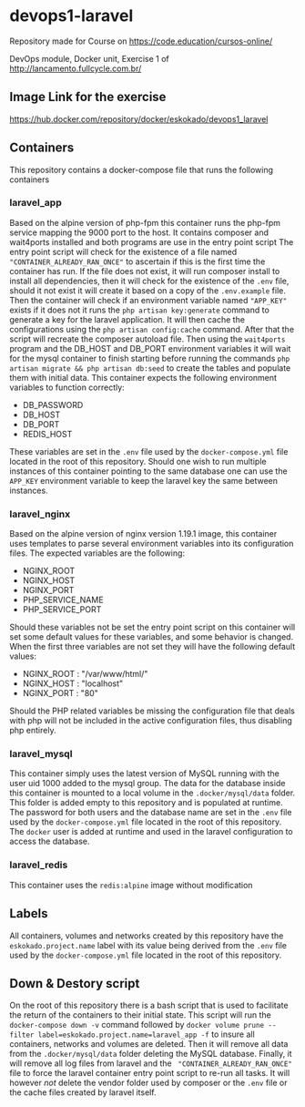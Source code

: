 # devops1-laravel
Repository made for Course on https://code.education/cursos-online/

DevOps module, Docker unit, Exercise 1 of http://lancamento.fullcycle.com.br/

## Image Link for the exercise
https://hub.docker.com/repository/docker/eskokado/devops1_laravel

## Containers
This repository contains a docker-compose file that runs the following containers

### laravel_app
Based on the alpine version of php-fpm this container runs the php-fpm service mapping the 9000 port to the host.
It contains composer and wait4ports installed and both programs are use in the entry point script
The entry point script will check for the existence of a file named `"CONTAINER_ALREADY_RAN_ONCE"` to ascertain if this is the first time the container has run.
If the file does not exist, it will run composer install to install all dependencies,
 then it will check for the existence of the `.env` file, should it not exist it will create it based on a copy of the `.env.example` file.
Then the container will check if an environment variable named `"APP_KEY"` exists if it does not it runs the `php artisan key:generate` command to generate a key for the laravel application.
It will then cache the configurations using the `php artisan config:cache` command.
After that the script will recreate the composer autoload file.
Then using the `wait4ports` program and the DB_HOST and DB_PORT environment variables it will wait for the mysql container to finish starting before running the commands `php artisan migrate && php artisan db:seed` to create the tables and populate them with initial data.
This container expects the following environment variables to function correctly:
* DB_PASSWORD
* DB_HOST
* DB_PORT
* REDIS_HOST

These variables are set in the `.env` file used by the `docker-compose.yml` file located in the root of this repository.
Should one wish to run multiple instances of this container pointing to the same database one can use the `APP_KEY` environment variable to keep the laravel key the same between instances. 
### laravel_nginx
Based on the alpine version of nginx version 1.19.1 image, this container uses templates to parse several environment variables into its configuration files.
The expected variables are the following:
* NGINX_ROOT
* NGINX_HOST
* NGINX_PORT
* PHP_SERVICE_NAME
* PHP_SERVICE_PORT

Should these variables not be set the entry point script on this container will set some default values for these variables, and some behavior is changed.
When the  first three variables are not set they will have the following default values:
* NGINX_ROOT : "/var/www/html/"
* NGINX_HOST : "localhost"
* NGINX_PORT : "80"

Should the PHP related variables be missing the configuration file that deals with php will not be included in the active configuration files, thus disabling php entirely.
### laravel_mysql
This container simply uses the latest version of MySQL running with the user uid 1000 added to the mysql group.
The data for the database inside this container is mounted to a local volume in the `.docker/mysql/data` folder. This folder is added empty to this repository and is populated at runtime.
The password for both users and the database name are set in the `.env` file used by the `docker-compose.yml` file located in the root of this repository.
The `docker` user is added at runtime and used in the laravel configuration to access the database.

### laravel_redis
This container uses the `redis:alpine` image without modification

## Labels
All containers, volumes and networks created by this repository have the `eskokado.project.name` label with its value being derived from the `.env` file used by the `docker-compose.yml` file located in the root of this repository.

## Down & Destory script
On the root of this repository there is a bash script that is used to facilitate the return of the containers to their initial state.
This script will run the `docker-compose down -v` command followed by `docker volume prune --filter label=eskokado.project.name=laravel_app -f` to insure all containers, networks and volumes are deleted.
Then it will remove all data from the `.docker/mysql/data` folder deleting the MySQL database.
Finally, it will remove all log files from laravel and the  ` "CONTAINER_ALREADY_RAN_ONCE"` file to force the laravel container entry point script to re-run all tasks.
It will however *not* delete the vendor folder used by composer or the `.env` file or the cache files created by laravel itself.
